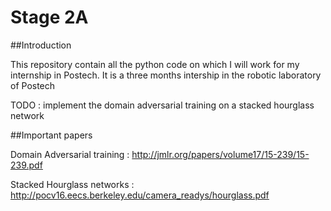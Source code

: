 # Stage 2A

##Introduction

This repository contain all the python code on which I will work for 
my internship in Postech. It is a three months intership in the robotic 
laboratory of Postech 



TODO : implement the domain adversarial training on a stacked hourglass network

##Important papers

Domain Adversarial training :
http://jmlr.org/papers/volume17/15-239/15-239.pdf

Stacked Hourglass networks :
http://pocv16.eecs.berkeley.edu/camera_readys/hourglass.pdf

